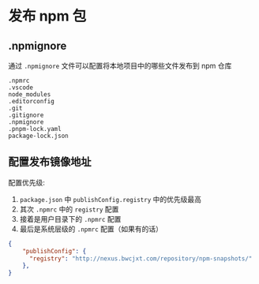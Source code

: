 # 发布 npm 包

## .npmignore
通过 `.npmignore` 文件可以配置将本地项目中的哪些文件发布到 npm 仓库

```
.npmrc
.vscode
node_modules
.editorconfig
.git
.gitignore
.npmignore
.pnpm-lock.yaml
package-lock.json
```

## 配置发布镜像地址

配置优先级: 
1. `package.json` 中 `publishConfig.registry`  中的优先级最高
2. 其次 `.npmrc` 中的 `registry` 配置
3. 接着是用户目录下的 `.npmrc` 配置
4. 最后是系统层级的 `.npmrc` 配置（如果有的话）
   
```json
{
    "publishConfig": {
      "registry": "http://nexus.bwcjxt.com/repository/npm-snapshots/"
    },
}
```